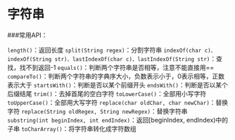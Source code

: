 # 字符串

###常用API：

`length()`：返回长度
`split(String regex)`：分割字符串
`indexOf(char c)、indexOf(String str)、lastIndexOf(char c)、lastIndexOf(String str)`：查找，找不到返回-1
`equals()`：判断两个字符串是否相等，注意不能直接用==
`compareTo()`：判断两个字符串的字典序大小，负数表示小于，0表示相等，正数表示大于
`startsWith()`：判断是否以某个前缀开头
`endsWith()`：判断是否以某个后缀结尾
`trim()`：去掉首尾的空白字符
`toLowerCase()`：全部用小写字符
`toUpperCase()`：全部用大写字符
`replace(char oldChar, char newChar)`：替换字符
`replace(String oldRegex, String newRegex)`：替换字符串
`substring(int beginIndex, int endIndex)`：返回[beginIndex, endIndex)中的子串
`toCharArray()`：将字符串转化成字符数组

